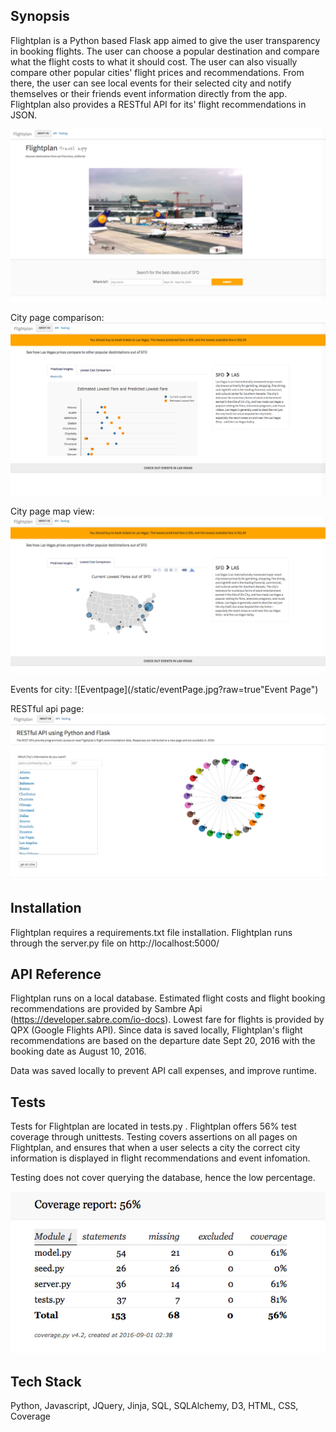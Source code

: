 ## Synopsis

Flightplan is a Python based Flask app aimed to give the user transparency in booking flights.  The user can choose a popular destination and compare what the flight costs to what it should cost. The user can also visually compare other popular cities' flight prices and recommendations. From there, the user can see local events for their selected city and notify themselves or their friends event information directly from the app. Flightplan also provides a RESTful API for its' flight recommendations in JSON.  

![homepage](/static/homepage.jpg?raw=true "Homepage")

City page comparison:
![citypage](/static/cityPageComparision.jpg?raw=true "City Page for Selected City")

City page map view:
![citypage](/static/cityPageMapview.jpg?raw=true "City Page for Selected City")

Events for city: 
![Eventpage](/static/eventPage.jpg?raw=true"Event Page")


RESTful api page:
![Api](/static/api.jpg?raw=true "RESTful API")



## Installation
Flightplan requires a requirements.txt file installation. Flightplan runs through the server.py file on http://localhost:5000/


## API Reference

Flightplan runs on a local database. Estimated flight costs and flight booking recommendations are provided by Sambre Api (https://developer.sabre.com/io-docs). Lowest fare for flights is provided by QPX (Google Flights API). Since data is saved locally, Flightplan's flight recommendations are based on the departure date Sept 20, 2016 with the booking date as August 10, 2016. 

Data was saved locally to prevent API call expenses, and improve runtime. 

## Tests

Tests for Flightplan are located in tests.py . Flightplan offers 56% test coverage through unittests. Testing covers assertions on all pages on Flightplan, and ensures that when a user selects a city the correct city information is displayed in flight recommendations and event infomation. 

Testing does not cover querying the database, hence the low percentage.

![coverageHTML](/static/coverage.jpg?raw=true "Testing Coverage")

## Tech Stack
Python, Javascript, JQuery, Jinja, SQL, SQLAlchemy, D3, HTML, CSS, Coverage 


